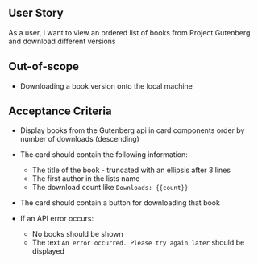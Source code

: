 ## User Story

As a user, I want to view an ordered list of books from Project Gutenberg and download different versions

## Out-of-scope

- Downloading a book version onto the local machine

## Acceptance Criteria

- Display books from the Gutenberg api in card components order by number of downloads (descending)
- The card should contain the following information:

  - The title of the book - truncated with an ellipsis after 3 lines
  - The first author in the lists name
  - The download count like `Downloads: {{count}}`

- The card should contain a button for downloading that book
- If an API error occurs:
  - No books should be shown
  - The text `An error occurred. Please try again later` should be displayed

